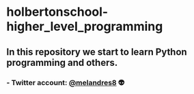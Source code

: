 # holbertonschool-higher_level_programming

## In this repository we start to learn Python programming and others.

### - Twitter account: [@melandres8](twitter.com/melandres8) 👽
